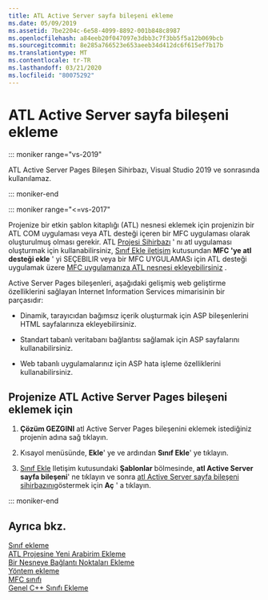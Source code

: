 ```yaml
---
title: ATL Active Server sayfa bileşeni ekleme
ms.date: 05/09/2019
ms.assetid: 7be2204c-6e58-4099-8892-001b848c8987
ms.openlocfilehash: a84eeb20f047097e3dbb3c7f3bb5f5a12b069bcb
ms.sourcegitcommit: 8e285a766523e653aeeb34d412dc6f615ef7b17b
ms.translationtype: MT
ms.contentlocale: tr-TR
ms.lasthandoff: 03/21/2020
ms.locfileid: "80075292"
---
```

# <a name="adding-an-atl-active-server-page-component"></a>ATL Active Server sayfa bileşeni ekleme

::: moniker range="vs-2019"

ATL Active Server Pages Bileşen Sihirbazı, Visual Studio 2019 ve sonrasında kullanılamaz.

::: moniker-end

::: moniker range="<=vs-2017"

Projenize bir etkin şablon kitaplığı (ATL) nesnesi eklemek için projenizin bir ATL COM uygulaması veya ATL desteği içeren bir MFC uygulaması olarak oluşturulmuş olması gerekir. ATL [Projesi Sihirbazı](../../atl/reference/atl-project-wizard.md) ' nı atl uygulaması oluşturmak için kullanabilirsiniz, [Sınıf Ekle iletişim](../../ide/add-class-dialog-box.md) kutusundan **MFC 'ye atl desteği ekle** ' yi SEÇEBILIR veya bir MFC UYGULAMASı için ATL desteği uygulamak üzere [MFC uygulamanıza ATL nesnesi ekleyebilirsiniz](../../mfc/reference/adding-atl-support-to-your-mfc-project.md) .

Active Server Pages bileşenleri, aşağıdaki gelişmiş web geliştirme özelliklerini sağlayan Internet Information Services mimarisinin bir parçasıdır:

- Dinamik, tarayıcıdan bağımsız içerik oluşturmak için ASP bileşenlerini HTML sayfalarınıza ekleyebilirsiniz.

- Standart tabanlı veritabanı bağlantısı sağlamak için ASP sayfalarını kullanabilirsiniz.

- Web tabanlı uygulamalarınız için ASP hata işleme özelliklerini kullanabilirsiniz.

## <a name="to-add-an-atl-active-server-pages-component-to-your-project"></a>Projenize ATL Active Server Pages bileşeni eklemek için

1. **Çözüm GEZGINI** atl Active Server Pages bileşenini eklemek istediğiniz projenin adına sağ tıklayın.

1. Kısayol menüsünde, **Ekle**' ye ve ardından **Sınıf Ekle**' ye tıklayın.

1. [Sınıf Ekle](../../ide/add-class-dialog-box.md) Iletişim kutusundaki **Şablonlar** bölmesinde, **atl Active Server sayfa bileşeni**' ne tıklayın ve sonra [atl Active Server sayfa bileşeni sihirbazını](../../atl/reference/atl-active-server-page-component-wizard.md)göstermek için **Aç** ' a tıklayın.

::: moniker-end

## <a name="see-also"></a>Ayrıca bkz.

[Sınıf ekleme](../../ide/adding-a-class-visual-cpp.md)<br/>
[ATL Projesine Yeni Arabirim Ekleme](../../atl/reference/adding-a-new-interface-in-an-atl-project.md)<br/>
[Bir Nesneye Bağlantı Noktaları Ekleme](../../atl/adding-connection-points-to-an-object.md)<br/>
[Yöntem ekleme](../../ide/adding-a-method-visual-cpp.md)<br/>
[MFC sınıfı](../../mfc/reference/adding-an-mfc-class.md)<br/>
[Genel C++ Sınıfı Ekleme](../../ide/adding-a-generic-cpp-class.md)

